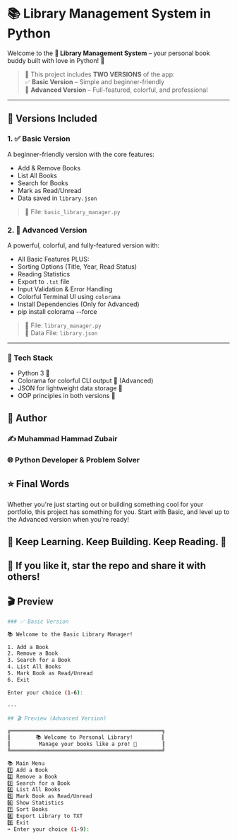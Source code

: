 # 📚 Library Management System in Python

Welcome to the **📘 Library Management System** – your personal book buddy built with love in Python! 🐍

> 🎯 This project includes **TWO VERSIONS** of the app:  
> ✅ **Basic Version** – Simple and beginner-friendly  
> 💎 **Advanced Version** – Full-featured, colorful, and professional  

---

## 🧾 Versions Included

### 1. ✅ Basic Version
A beginner-friendly version with the core features:
- Add & Remove Books
- List All Books
- Search for Books
- Mark as Read/Unread
- Data saved in `library.json`

> 📂 File: `basic_library_manager.py`


### 2. 💎 Advanced Version
A powerful, colorful, and fully-featured version with:
- All Basic Features PLUS:
- Sorting Options (Title, Year, Read Status)
- Reading Statistics
- Export to `.txt` file
- Input Validation & Error Handling
- Colorful Terminal UI using `colorama`
- Install Dependencies (Only for Advanced)
- pip install colorama --force

> 📂 File: `library_manager.py`  
> 📁 Data File: `library.json`

---
### 🧠 Tech Stack

- Python 3 🐍
- Colorama for colorful CLI output 🎨 (Advanced)
- JSON for lightweight data storage 📁
- OOP principles in both versions 🧱

## 👤 Author
### ✍ Muhammad Hammad Zubair
### 🌐 Python Developer & Problem Solver

## ⭐ Final Words
Whether you're just starting out or building something cool for your portfolio, this project has something for you. Start with Basic, and level up to the Advanced version when you're ready!

## 🧠 Keep Learning. Keep Building. Keep Reading. 📖
## 🌟 If you like it, star the repo and share it with others!

## 🎬 Preview
```bash
### ✅ Basic Version

📚 Welcome to the Basic Library Manager!

1. Add a Book
2. Remove a Book
3. Search for a Book
4. List All Books
5. Mark Book as Read/Unread
6. Exit

Enter your choice (1-6):

---

## 🎬 Preview (Advanced Version)

╔════════════════════════════════════════════════╗
║        📚 Welcome to Personal Library!         ║
║         Manage your books like a pro! 🎯        ║
╚════════════════════════════════════════════════╝

📚 Main Menu
1️⃣ Add a Book
2️⃣ Remove a Book
3️⃣ Search for a Book
4️⃣ List All Books
5️⃣ Mark Book as Read/Unread
6️⃣ Show Statistics
7️⃣ Sort Books
8️⃣ Export Library to TXT
9️⃣ Exit
➡ Enter your choice (1-9):

